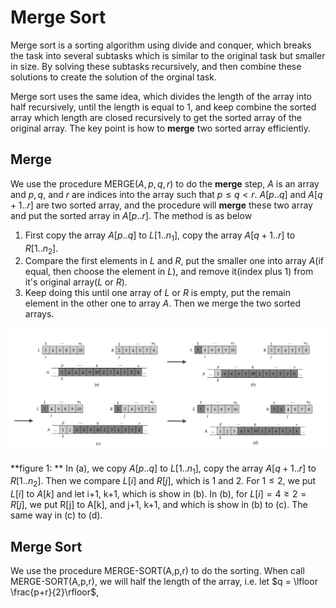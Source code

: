 # Merge Sort
Merge sort is a sorting algorithm using divide and conquer, which breaks the task into several subtasks which is similar to the original task but smaller in size. By solving these subtasks recursively, and then combine these solutions to create the solution of the orginal task.

Merge sort uses the same idea, which divides the length of the array into half recursively, until the length is equal to $1$, and keep combine the sorted array which length are closed recursively to get the sorted array of the original array. The key point is how to **merge** two sorted array efficiently. 

## Merge 
We use the procedure MERGE($A,p,q,r$) to do the **merge** step, $A$ is an array and $p,q,$ and $r$ are indices into the array such that $p\leq q < r$. $A[p..q]$ and $A[q+1..r]$ are two sorted array, and the procedure will **merge** these two array and put the sorted array in $A[p..r]$. The method is as below
1. First copy the array $A[p..q]$ to $L[1..n_1]$, copy the array $A[q+1..r]$ to $R[1..n_2]$.
2. Compare the first elements in $L$ and $R$, put the smaller one into array $A$(if equal, then choose the element in $L$), and remove it(index plus 1) from it's original array($L$ or $R$).
3. Keep doing this until one array of $L$ or $R$ is empty, put the remain element in the other one to array $A$.
Then we merge the two sorted arrays.  

![figure 1](https://github.com/mjyang0902/Data-Structure/blob/main/sort/figures/merge_sort_merge.png)

**figure 1: ** In (a), we copy $A[p..q]$ to $L[1..n_1]$, copy the array $A[q+1..r]$ to $R[1..n_2]$. Then we compare $L[i]$ and $R[j]$, which is 1 and 2. For $1\leq 2$, we put $L[i]$ to $A[k]$ and let i+1, k+1, which is show in (b). In (b), for $L[i]=4\geq 2=R[j]$, we put R[j] to A[k], and j+1, k+1, and which is show in (b) to (c). The same way in (c) to (d).

## Merge Sort
We use the procedure MERGE-SORT(A,p,r) to do the sorting. When call MERGE-SORT(A,p,r), we will half the length of the array, i.e. let $q = \lfloor \frac{p+r}{2}\rfloor$,
